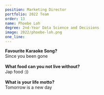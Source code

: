 ```yaml
---
position: Marketing Director
portfolio: 2022 Team
order: 13
name: Phoebe Loh
degree: 2nd-Year Data Science and Decisions
image: 2022/phoebe-loh.png
one_line:
---
```


**Favourite Karaoke Song?**
<br>
Since you been gone
<br><br>
**What food can you not live without?**
<br>
Jap food :))
<br><br>
**What is your life motto?**
<br>
Tomorrow is a new day
